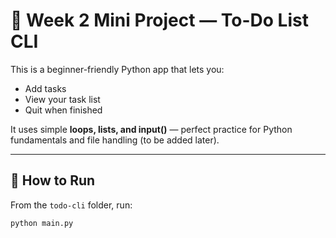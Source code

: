 # 📝 Week 2 Mini Project — To-Do List CLI  

This is a beginner-friendly Python app that lets you:  
- Add tasks  
- View your task list  
- Quit when finished  

It uses simple **loops, lists, and input()** — perfect practice for Python fundamentals and file handling (to be added later).  

---

## 🚀 How to Run

From the `todo-cli` folder, run:

```bash
python main.py
